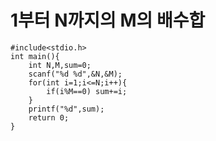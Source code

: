 # 1부터 N까지의 M의 배수합

```
#include<stdio.h>
int main(){
	int N,M,sum=0;
	scanf("%d %d",&N,&M);
	for(int i=1;i<=N;i++){
		if(i%M==0) sum+=i;
	}
	printf("%d",sum);
	return 0;
}
```
